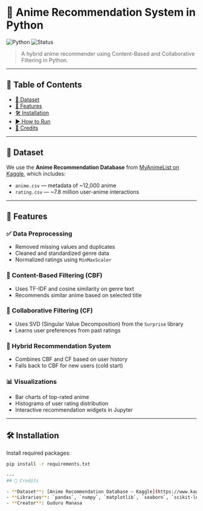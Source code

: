 # 🎌 Anime Recommendation System in Python

![Python](https://img.shields.io/badge/python-3.9%2B-blue.svg)
![Status](https://img.shields.io/badge/status-active-success)

> A hybrid anime recommender using Content-Based and Collaborative Filtering in Python.

---

## 📌 Table of Contents

- [📂 Dataset](#dataset)
- [🚀 Features](#features)
- [🛠️ Installation](#installation)
- [▶️ How to Run](#how-to-run)
- [📜 Credits](#credits)

---

## 📂 Dataset

We use the **Anime Recommendation Database** from [MyAnimeList on Kaggle](https://www.kaggle.com/datasets/CooperUnion/anime-recommendations-database), which includes:

- `anime.csv` — metadata of ~12,000 anime
- `rating.csv` — ~7.8 million user-anime interactions

---

## 🚀 Features

### ✅ Data Preprocessing
- Removed missing values and duplicates
- Cleaned and standardized genre data
- Normalized ratings using `MinMaxScaler`

### 🧠 Content-Based Filtering (CBF)
- Uses TF-IDF and cosine similarity on genre text
- Recommends similar anime based on selected title

### 👥 Collaborative Filtering (CF)
- Uses SVD (Singular Value Decomposition) from the `Surprise` library
- Learns user preferences from past ratings

### 🔗 Hybrid Recommendation System
- Combines CBF and CF based on user history
- Falls back to CBF for new users (cold start)

### 📊 Visualizations
- Bar charts of top-rated anime
- Histograms of user rating distribution
- Interactive recommendation widgets in Jupyter

---

## 🛠️ Installation

Install required packages:

```bash
pip install -r requirements.txt

---
## 📜 Credits

- **Dataset**: [Anime Recommendation Database – Kaggle](https://www.kaggle.com/datasets/CooperUnion/anime-recommendations-database)
- **Libraries**: `pandas`, `numpy`, `matplotlib`, `seaborn`, `scikit-learn`, `surprise`, `streamlit`, `ipywidgets`
- **Creator**: Guduru Manasa


